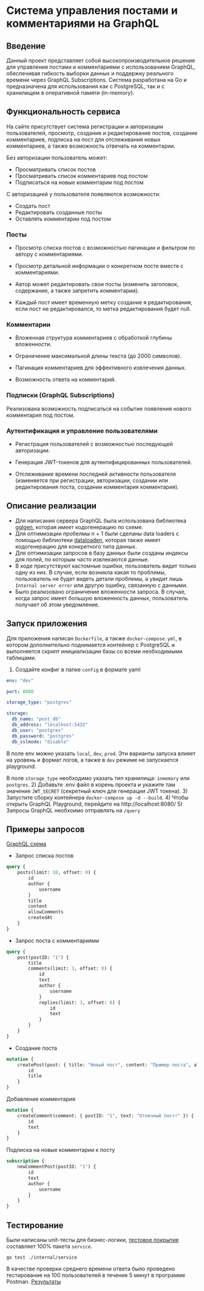 # Система управления постами и комментариями на GraphQL

## Введение
Данный проект представляет собой высокопроизводительное решение для управления постами и комментариями с использованием GraphQL, обеспечивая гибкость выборки данных и поддержку реального времени через GraphQL Subscriptions. Система разработана на Go и предназначена для использования как с PostgreSQL, так и с хранилищем в оперативной памяти (in-memory).

## Функциональность сервиса
На сайте присутствует система регистрации и авторизации пользователей, просмотр, создание и редактирование постов, создание комментариев, подписка на пост для отслеживания новых комментариев, а также возможность отвечать на комментарии.

Без авторизации пользователь может:
- Просматривать список постов
- Просматривать список комментариев под постом
- Подписаться на новые комментарии под постом

С авторизацией у пользователя появляются возможности:
- Создать пост
- Редактировать созданные посты
- Оставлять комментарии под постом


### Посты

- Просмотр списка постов с возможностью пагинации и фильтром по автору с комментариями.

- Просмотр детальной информации о конкретном посте вместе с комментариями.

- Автор может редактировать свои посты (изменить заголовок, содержание, а также запретить комментарии).

- Каждый пост имеет временную метку создание я редактирования, если пост не редактировался, то метка редактирования будет null.


### Комментарии

- Вложенная структура комментариев с обработкой глубины вложенности.

- Ограничение максимальной длины текста (до 2000 символов).

- Пагинация комментариев для эффективного извлечения данных.

- Возможность ответа на комментарий.

### Подписки (GraphQL Subscriptions)

Реализована возможность подписаться на событие появления нового комментария под постом.

### Аутентификация и управление пользователями

- Регистрация пользователей с возможностью последующей авторизации.

- Генерация JWT-токенов для аутентифицированных пользователей.

- Отслеживание времени последней активности пользователя (изменяется при регистрации, авторизации, создании или редактирования поста, создании комментария комментария).

## Описание реализации
- Для написания сервера GraphQL была использована библиотека [gqlgen](https://github.com/99designs/gqlgen), которая имеет кодогенерацию по схеме.
- Для оптимизации пробелмы n + 1 были сделаны data loaders с помощью библиотеки [dataloaden](https://github.com/vektah/dataloaden), которая также имеет кодогенерацию для конкретного типа данных.
- Для оптимизации запросов в базу данных были созданы индексы для полей, по которым часто извлекаются данные.
- В коде присутствуют кастомные ошибки, пользователь видит только одну из них. В случае, если возникла какая то проблемы, пользователь не будет видеть детали проблемы, а увидит лишь `Internal server error` или другую ошибку, связанную с данными.
- Было реализовано ограничение вложенности запроса. В случае, когда запрос имеет большую вложенность данных, пользователь получает об этом уведомление.

## Запуск приложения
Для приложения написан `Dockerfile`, а также `docker-compose.yml`, в котором дополнительно поднимается контейнер с PostgreSQL и выполняется скрипт инициализации базы со всеми необходимыми таблицами.
1) Создайте конфиг в папке `config` в формате yaml
```yaml
env: "dev"

port: 8080

storage_type: "postgres"

storage:
  db_name: "post_db"
  db_address: "localhost:5432"
  db_user: "postgres"
  db_password: "postgres"
  db_sslmode: "disable"
```
В поле env можно указать `local`, `dev`, `prod`. Эти варианты запуска влияет на уровень и формат логов, а также в `dev` режиме не запускается playground.

В поле `storage_type` необходимо указать тип хранилища: `inmemory` или `postgres`.
2) Добавьте .env файл в корень проекта и укажите там значение `JWT_SECRET` (секретный ключ для генерации JWT токена).
3) Запустите сборку контейнера `docker-compose up -d --build`.
4) Чтобы открыть GraphQL Playground, перейдите на http://localhost:8080/
5) Запросы GraphQL необхоимо отправлять на `/query`

## Примеры запросов

[GraphQL схема](https://github.com/ArtemSarafannikov/OzonTestTask/blob/master/internal/graphql/schema.graphql)

- Запрос списка постов

```graphql
query {
    posts(limit: 10, offset: 0) {
        id
        author {
            username
        }
        title
        content
        allowComments
        createdAt
    }
}
```

- Запрос поста с комментариями

```graphql
query {
    post(postID: "1") {
        title
        comments(limit: 3, offset: 0) {
            id
            text
            author {
                username
            }
            replies(limit: 3, offset: 0) {
                id
                text
            }
        }
    }
}
```

- Создание поста

```graphql
mutation {
    createPost(post: { title: "Новый пост", content: "Пример поста", allowComments: true }) {
        id
        title
    }
}
```

Добавление комментария
```graphql
mutation {
    createComment(comment: { postID: "1", text: "Отличный пост!" }) {
        id
        text
    }
}
```

Подписка на новые комментарии к посту
```graphql
subscription {
    newCommentPost(postID: "1") {
        id
        text
        author {
            username
        }
    }
}
```

## Тестирование
Были написаны unit-тесты для бизнес-логики, [тестовое покрытие](https://github.com/ArtemSarafannikov/OzonTestTask/blob/master/ServiceTestCoverage.html) составляет 100% пакета `service`.
```shell
go test ./internal/service
```

В качестве проверки среднего времени ответа было проведено тестирование на 100 пользователей в течение 5 минут в программе Postman. [Результаты](https://github.com/ArtemSarafannikov/OzonTestTask/blob/master/PostmanPerformanceTest.html)
